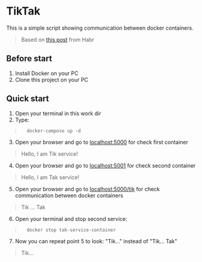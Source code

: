 # TikTak
This is a simple script showing communication between docker containers.
>Based on [this post](https://habr.com/ru/post/554190/) from Habr 

## Before start
1) Install Docker on your PC
2) Clone this project on your PC

## Quick start
1) Open your terminal in this work dir
2) Type: 
>       docker-compose up -d
3) Open your browser and go to [localhost:5000](http://localhost:5000/) for check first container
>Hello, I am Tik service!
4) Open your browser and go to [localhost:5001](http://localhost:5001/) for check second container
>Hello, I am Tak service!
5) Open your browser and go to [localhost:5000/tik](http://localhost:5000/tik) for check communication between docker containers
>Tik ... Tak
6) Open your terminal and stop second service: 
>       docker stop tak-service-container
7) Now you can repeat point 5 to look: "Tik..." instead of "Tik... Tak"
>Tik...